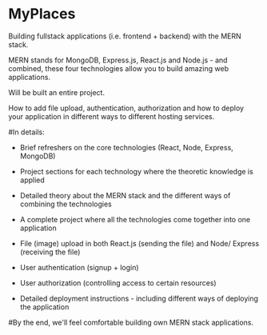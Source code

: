# MyPlaces

Building fullstack applications (i.e. frontend + backend) with the MERN stack.

MERN stands for MongoDB, Express.js, React.js and Node.js - and combined, these four technologies allow you to build amazing web applications.

Will be built an entire project.

How to add file upload, authentication, authorization and how to deploy your application in different ways to different hosting services.

#In details:

- Brief refreshers on the core technologies (React, Node, Express, MongoDB)

- Project sections for each technology where the theoretic knowledge is applied

- Detailed theory about the MERN stack and the different ways of combining the technologies

- A complete project where all the technologies come together into one application

- File (image) upload in both React.js (sending the file) and Node/ Express (receiving the file)

- User authentication (signup + login)

- User authorization (controlling access to certain resources)

- Detailed deployment instructions - including different ways of deploying the application

#By the end, we'll feel comfortable building own MERN stack applications.
